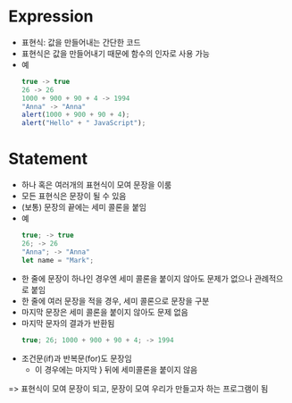 # Expression
- 표현식: 값을 만들어내는 간단한 코드
- 표현식은 값을 만들어내기 때문에 함수의 인자로 사용 가능
- 예
  ```javascript
  true -> true
  26 -> 26
  1000 + 900 + 90 + 4 -> 1994
  "Anna" -> "Anna"
  alert(1000 + 900 + 90 + 4);
  alert("Hello" + " JavaScript");
  ```

# Statement
- 하나 혹은 여러개의 표현식이 모여 문장을 이룸
- 모든 표현식은 문장이 될 수 있음
- (보통) 문장의 끝에는 세미 콜론을 붙임
- 예
  ```javascript
  true; -> true
  26; -> 26
  "Anna"; -> "Anna"
  let name = "Mark";
  ```
- 한 줄에 문장이 하나인 경우엔 세미 콜론을 붙이지 않아도 문제가 없으나 관례적으로 붙임
- 한 줄에 여러 문장을 적을 경우, 세미 콜론으로 문장을 구분
- 마지막 문장은 세미 콜론을 붙이지 않아도 문제 없음
- 마지막 문자의 결과가 반환됨
  ```javascript
  true; 26; 1000 + 900 + 90 + 4; -> 1994
  ```
- 조건문(if)과 반복문(for)도 문장임
  - 이 경우에는 마지막 } 뒤에 세미콜론을 붙이지 않음

=> 표현식이 모여 문장이 되고, 문장이 모여 우리가 만들고자 하는 프로그램이 됨